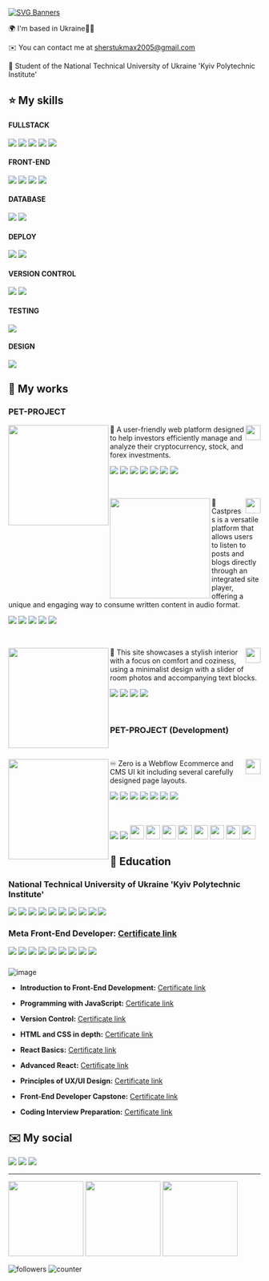 [![SVG Banners](https://svg-banners.vercel.app/api?type=origin&text1=My%20Portfolio&width=800&height=140)](https://github.com/Akshay090/svg-banners)

🌍  I'm based in Ukraine💙💛

✉️  You can contact me at [sherstukmax2005@gmail.com](mailto:sherstukmax2005@gmail.com)

🧠  Student of the National Technical University of Ukraine 'Kyiv Polytechnic Institute'​

⭐ My skills
-------------------
#### FULLSTACK
<a href="https://nextjs.org/"><img src="https://ziadoua.github.io/m3-Markdown-Badges/badges/NextJS/nextjs1.svg"/></a> 
<a href="https://react.dev/"><img src="https://ziadoua.github.io/m3-Markdown-Badges/badges/React/react2.svg"/></a> 
<a href="https://www.typescriptlang.org/"><img src="https://ziadoua.github.io/m3-Markdown-Badges/badges/TypeScript/typescript1.svg"/></a>
<a href="https://en.wikipedia.org/wiki/JavaScript"><img src="https://ziadoua.github.io/m3-Markdown-Badges/badges/Javascript/javascript3.svg"/></a> 
<a href="https://graphql.org/"><img src="https://ziadoua.github.io/m3-Markdown-Badges/badges/GraphQL/graphql1.svg"/></a>

#### FRONT-END
<a href="https://tailwindcss.com/"><img src="https://ziadoua.github.io/m3-Markdown-Badges/badges/TailwindCSS/tailwindcss2.svg"/></a>
<a href="https://sass-lang.com/"><img src="https://ziadoua.github.io/m3-Markdown-Badges/badges/Sass/sass1.svg"/></a>
<a href="https://en.wikipedia.org/wiki/CSS"><img src="https://ziadoua.github.io/m3-Markdown-Badges/badges/CSS/css1.svg"/></a>
<a href="https://en.wikipedia.org/wiki/HTML"><img src="https://ziadoua.github.io/m3-Markdown-Badges/badges/HTML/html1.svg"/></a>

#### DATABASE 
<a href="https://www.prisma.io/"><img src="https://ziadoua.github.io/m3-Markdown-Badges/badges/Prisma/prisma1.svg"/></a>
<a href="https://supabase.com/"><img src="https://ziadoua.github.io/m3-Markdown-Badges/badges/Supabase/supabase2.svg"/></a>

#### DEPLOY
<a href="https://vercel.com/home"><img src="https://ziadoua.github.io/m3-Markdown-Badges/badges/Vercel/vercel1.svg"/></a>
<a href="https://firebase.google.com/"><img src="https://ziadoua.github.io/m3-Markdown-Badges/badges/Firebase/firebase1.svg"/></a>

#### VERSION CONTROL
<a href="https://git-scm.com/"><img src="https://ziadoua.github.io/m3-Markdown-Badges/badges/Git/git1.svg"/></a>
<a href="https://github.com/"><img src="https://ziadoua.github.io/m3-Markdown-Badges/badges/Github/github3.svg"/></a>

#### TESTING
<a href="https://jestjs.io/"><img src="https://ziadoua.github.io/m3-Markdown-Badges/badges/Jest/jest1.svg"/></a>

#### DESIGN
<a href=""><img src="https://ziadoua.github.io/m3-Markdown-Badges/badges/Figma/figma1.svg"/></a>

📁 My works
-------------------
### PET-PROJECT

<p>
 <a href="https://github.com/Maxson71/SMARTFOLIO/blob/master/README.md"><img src="https://github.com/user-attachments/assets/0ee9780e-7a9a-4cb9-9642-a0b30f96ad86" height="200px" align="left"></a>
 <a href="https://github.com/Maxson71/SMARTFOLIO"><img src="https://github.com/user-attachments/assets/ef4eb30a-9aff-474e-a095-5d3189dec473" height="30px" align="right"></a> 
 <p>
  💼 A user-friendly web platform designed to help investors efficiently manage and analyze their cryptocurrency, stock, and forex investments.
  </p>
  <p>
   <a href="https://nextjs.org/"><img src="https://ziadoua.github.io/m3-Markdown-Badges/badges/NextJS/nextjs1.svg"/></a>
   <a href="https://www.typescriptlang.org/"><img src="https://ziadoua.github.io/m3-Markdown-Badges/badges/TypeScript/typescript1.svg"/></a>
   <a href="https://www.postgresql.org/"><img src="https://ziadoua.github.io/m3-Markdown-Badges/badges/PostgreSQL/postgresql3.svg"/></a> 
   <a href="https://www.prisma.io/"><img src="https://ziadoua.github.io/m3-Markdown-Badges/badges/Prisma/prisma1.svg"/></a>
   <a href="https://sass-lang.com/"><img src="https://ziadoua.github.io/m3-Markdown-Badges/badges/Sass/sass1.svg"/></a>
   <a href="https://en.wikipedia.org/wiki/CSS"><img src="https://ziadoua.github.io/m3-Markdown-Badges/badges/CSS/css1.svg"/></a>
   <a href="https://en.wikipedia.org/wiki/HTML"><img src="https://ziadoua.github.io/m3-Markdown-Badges/badges/HTML/html1.svg"/></a>
  </p>
</p>
</br>

<p>
 <a href="https://maxson71.github.io/castpress/"><img src="https://github.com/user-attachments/assets/503bce43-2815-41ac-ba29-54a73f51da5f" height="200px" align="left"></a>
 <a href="https://github.com/Maxson71/castpress"><img src="https://github.com/user-attachments/assets/ef4eb30a-9aff-474e-a095-5d3189dec473" height="30px" align="right"></a> 
 <p>
 📝 Castpress is a versatile platform that allows users to listen to posts and blogs directly through an integrated site player, offering a unique and engaging way to consume written content in audio format.
 </p>
  <p>
   <a href="https://react.dev/"><img src="https://ziadoua.github.io/m3-Markdown-Badges/badges/React/react2.svg"/></a> 
   <a href="https://en.wikipedia.org/wiki/JavaScript"><img src="https://ziadoua.github.io/m3-Markdown-Badges/badges/Javascript/javascript3.svg"/></a> 
   <a href="https://sass-lang.com/"><img src="https://ziadoua.github.io/m3-Markdown-Badges/badges/Sass/sass1.svg"/></a>
   <a href="https://en.wikipedia.org/wiki/CSS"><img src="https://ziadoua.github.io/m3-Markdown-Badges/badges/CSS/css1.svg"/></a>
   <a href="https://en.wikipedia.org/wiki/HTML"><img src="https://ziadoua.github.io/m3-Markdown-Badges/badges/HTML/html1.svg"/></a>
  </p>
</p>
</br>

<p>
 <a href="https://maxson71.github.io/FunHaus/"><img src="https://github.com/user-attachments/assets/55364fd0-a5af-47d1-a7d7-6fe8f7f6c527" height="200px" align="left"></a>
 <a href="https://github.com/Maxson71/FunHaus"><img src="https://github.com/user-attachments/assets/ef4eb30a-9aff-474e-a095-5d3189dec473" height="30px" align="right"></a> 
 <p>
  🌟 This site showcases a stylish interior with a focus on comfort and coziness, using a minimalist design with a slider of room photos and accompanying text blocks.
 </p>
 <p>
   <a href="https://en.wikipedia.org/wiki/JavaScript"><img src="https://ziadoua.github.io/m3-Markdown-Badges/badges/Javascript/javascript3.svg"/></a> 
   <a href="https://sass-lang.com/"><img src="https://ziadoua.github.io/m3-Markdown-Badges/badges/Sass/sass1.svg"/></a>
   <a href="https://en.wikipedia.org/wiki/CSS"><img src="https://ziadoua.github.io/m3-Markdown-Badges/badges/CSS/css1.svg"/></a>
   <a href="https://en.wikipedia.org/wiki/HTML"><img src="https://ziadoua.github.io/m3-Markdown-Badges/badges/HTML/html1.svg"/></a>
 </p>
</p>
</br>

### PET-PROJECT (Development)

</br>
<p>
 <a href="https://zero-design.vercel.app/"><img src="https://github.com/user-attachments/assets/a93f9ea9-1286-4bfb-a54f-2d93d23aa100" height="200px" align="left"></a>
 <a href="https://github.com/Maxson71/zero-design"><img src="https://github.com/user-attachments/assets/ef4eb30a-9aff-474e-a095-5d3189dec473" height="30px" align="right"></a> 
 <p>
 ♾️ Zero is a Webflow Ecommerce and CMS UI kit including several carefully designed page layouts.
 </p>
 <p>
   <a href="https://nextjs.org/"><img src="https://ziadoua.github.io/m3-Markdown-Badges/badges/NextJS/nextjs1.svg"/></a> 
   <a href="https://www.typescriptlang.org/"><img src="https://ziadoua.github.io/m3-Markdown-Badges/badges/TypeScript/typescript1.svg"/></a>
   <a href="https://supabase.com/"><img src="https://ziadoua.github.io/m3-Markdown-Badges/badges/Supabase/supabase2.svg"/></a>
   <a href="https://vercel.com/home"><img src="https://ziadoua.github.io/m3-Markdown-Badges/badges/Vercel/vercel1.svg"/></a>
   <a href="https://jestjs.io/"><img src="https://ziadoua.github.io/m3-Markdown-Badges/badges/Jest/jest1.svg"/></a>
   <a href="https://tailwindcss.com/"><img src="https://ziadoua.github.io/m3-Markdown-Badges/badges/TailwindCSS/tailwindcss2.svg"/></a>
   <a href="https://en.wikipedia.org/wiki/CSS"><img src="https://ziadoua.github.io/m3-Markdown-Badges/badges/CSS/css1.svg"/></a>
 </p>
</p>
</br>

</br>
<div>
 <a href="https://github.com/Maxson71/todo"><img src="https://img.shields.io/badge/ToDoList-1c8139?style=for-the-badge"/></a> 
 <a href="https://github.com/Maxson71/todo"><img src="https://img.shields.io/badge/REPOSITORY-222?style=for-the-badge&logo=github&logoColor=white"/></a>
 <a href="https://nextjs.org/"><img height="28" width="28" src="https://cdn.simpleicons.org/nextdotjs"/></a>
 <a href="https://react.dev/"><img height="28" width="28" src="https://cdn.simpleicons.org/react"/></a>
 <a href="https://www.typescriptlang.org/"><img height="28" width="28" src="https://cdn.simpleicons.org/typescript" /></a>
 <a href="https://en.wikipedia.org/wiki/JavaScript"><img height="28" width="28" src="https://cdn.simpleicons.org/javascript" /></a>
 <a href="https://graphql.org/"><img height="28" width="28" src="https://cdn.simpleicons.org/graphql" /></a>
 <a href="https://tailwindcss.com/"><img height="28" width="28" src="https://cdn.simpleicons.org/tailwindcss" /></a>
 <a href="https://en.wikipedia.org/wiki/CSS"><img height="28" width="28" src="https://cdn.simpleicons.org/css3" /></a>
 <a href="https://en.wikipedia.org/wiki/HTML"><img height="28" width="28" src="https://cdn.simpleicons.org/html5" /></a>
</div>

🧮 Education
-------------------
### National Technical University of Ukraine 'Kyiv Polytechnic Institute'​

<div>
 <a href="https://www.python.org/"><img src="https://ziadoua.github.io/m3-Markdown-Badges/badges/Python/python3.svg"/></a>
 <a href="https://en.wikipedia.org/wiki/Java"><img src="https://ziadoua.github.io/m3-Markdown-Badges/badges/Java/java1.svg"/></a>
 <a href="https://en.wikipedia.org/wiki/JavaScript"><img src="https://ziadoua.github.io/m3-Markdown-Badges/badges/Javascript/javascript3.svg"/></a> 
 <a href="https://www.postgresql.org/"><img src="https://ziadoua.github.io/m3-Markdown-Badges/badges/PostgreSQL/postgresql3.svg"/></a> 
 <a href="https://en.wikipedia.org/wiki/HTML"><img src="https://ziadoua.github.io/m3-Markdown-Badges/badges/HTML/html1.svg"/></a>
 <a href="https://en.wikipedia.org/wiki/CSS"><img src="https://ziadoua.github.io/m3-Markdown-Badges/badges/CSS/css1.svg"/></a>
 <a href="https://git-scm.com/"><img src="https://ziadoua.github.io/m3-Markdown-Badges/badges/Git/git1.svg"/></a>
 <a href="https://github.com/"><img src="https://ziadoua.github.io/m3-Markdown-Badges/badges/Github/github3.svg"/></a>
 <a href="https://en.wikipedia.org/wiki/Linux"><img src="https://ziadoua.github.io/m3-Markdown-Badges/badges/Linux/linux2.svg"/></a>
 <a href="https://en.wikipedia.org/wiki/Linux"><img src="https://ziadoua.github.io/m3-Markdown-Badges/badges/Linux/linux2.svg"/></a>
</div>

### Meta Front-End Developer: [Certificate link](https://www.coursera.org/account/accomplishments/specialization/5MNXFFXGWES8)

<div> 
 <a href="https://react.dev/"><img src="https://ziadoua.github.io/m3-Markdown-Badges/badges/React/react2.svg"/></a> 
 <a href="https://www.typescriptlang.org/"><img src="https://ziadoua.github.io/m3-Markdown-Badges/badges/TypeScript/typescript1.svg"/></a>
 <a href="https://en.wikipedia.org/wiki/JavaScript"><img src="https://ziadoua.github.io/m3-Markdown-Badges/badges/Javascript/javascript3.svg"/></a> 
 <a href="https://tailwindcss.com/"><img src="https://ziadoua.github.io/m3-Markdown-Badges/badges/TailwindCSS/tailwindcss2.svg"/></a>
 <a href="https://sass-lang.com/"><img src="https://ziadoua.github.io/m3-Markdown-Badges/badges/Sass/sass1.svg"/></a>
 <a href="https://en.wikipedia.org/wiki/CSS"><img src="https://ziadoua.github.io/m3-Markdown-Badges/badges/CSS/css1.svg"/></a>
 <a href="https://en.wikipedia.org/wiki/HTML"><img src="https://ziadoua.github.io/m3-Markdown-Badges/badges/HTML/html1.svg"/></a>
 <a href="https://git-scm.com/"><img src="https://ziadoua.github.io/m3-Markdown-Badges/badges/Git/git1.svg"/></a>
 <a href="https://github.com/"><img src="https://ziadoua.github.io/m3-Markdown-Badges/badges/Github/github3.svg"/></a>
</div>

###  

![image](https://github.com/Maxson71/Maxson71/assets/77611206/4fcc4c8b-415a-4c7e-a616-bb25567d40b0)

  - **Introduction to Front-End Development:** [Certificate link](https://www.coursera.org/account/accomplishments/records/23K47VBE4FE4)
  
  - **Programming with JavaScript:** [Certificate link](https://www.coursera.org/account/accomplishments/records/4YMEZSWTHQLA)
  
  - **Version Control:** [Certificate link](https://www.coursera.org/account/accomplishments/records/ECJ2JD32WUFQ)
  
  - **HTML and CSS in depth:** [Certificate link](https://www.coursera.org/account/accomplishments/records/Q2VAPYDJXH5L)
  
  - **React Basics:** [Certificate link](https://www.coursera.org/account/accomplishments/records/395CFWEEQ3SK)
 
  - **Advanced React:** [Certificate link](https://www.coursera.org/account/accomplishments/records/8P3UULGGEN3P)

  - **Principles of UX/UI Design:** [Certificate link](https://www.coursera.org/account/accomplishments/records/6W5DJPUFTA9N)

  - **Front-End Developer Capstone:** [Certificate link](https://www.coursera.org/account/accomplishments/verify/Z8A3W9K623WG)

  - **Coding Interview Preparation:** [Certificate link](https://www.coursera.org/account/accomplishments/verify/ZDE9DHSQP2GM)

✉️ My social
-------------------
<a href="https://www.linkedin.com/in/maksym-sherstiuk-29868026b/"><img src="https://ziadoua.github.io/m3-Markdown-Badges/badges/LinkedIn/linkedin1.svg"/></a> 
<a href="https://t.me/Maxsooooon"><img src="https://ziadoua.github.io/m3-Markdown-Badges/badges/Telegram/telegram2.svg"/></a>
<a href="mailto:sherstukmax2005@gmail.com"><img src="https://ziadoua.github.io/m3-Markdown-Badges/badges/Mail/mail3.svg"/></a>

-------------------

<a href="https://github.com/Maxson71/github-readme-stats"><img height=150 src="https://github-readme-stats.vercel.app/api/top-langs/?username=Maxson71&layout=compact&theme=dark"/></a>
<a href="https://github-readme-stats.vercel.app/api?username=Maxson71&show_icons=true&count_private=true&theme=transparent"><img height=150 src="https://github-readme-stats.vercel.app/api?username=Maxson71&show_icons=true&count_private=true&theme=dark"/></a>
<a href="https://github-readme-streak-stats.herokuapp.com/?user=Maxson71&theme=dark&hide_border=false"><img height=150 src="https://github-readme-streak-stats.herokuapp.com/?user=Maxson71&theme=dark&hide_border=false"/></a>

![followers](https://img.shields.io/github/followers/Maxson71?logo=github&style=flat-square&color=0891b2&labelColor=1c1917)
![counter](https://komarev.com/ghpvc/?username=Maxson71&color=0891b2&label=views&labelColor=1c1917&style=flat-square)

